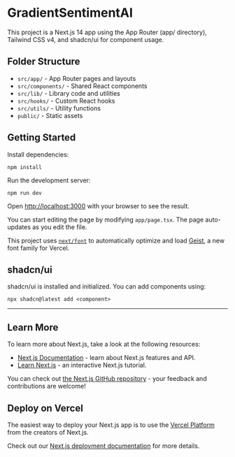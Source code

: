# GradientSentimentAI

This project is a Next.js 14 app using the App Router (app/ directory), Tailwind CSS v4, and shadcn/ui for component usage.

## Folder Structure
- `src/app/` - App Router pages and layouts
- `src/components/` - Shared React components
- `src/lib/` - Library code and utilities
- `src/hooks/` - Custom React hooks
- `src/utils/` - Utility functions
- `public/` - Static assets

## Getting Started

Install dependencies:
```
npm install
```

Run the development server:
```
npm run dev
```

Open [http://localhost:3000](http://localhost:3000) with your browser to see the result.

You can start editing the page by modifying `app/page.tsx`. The page auto-updates as you edit the file.

This project uses [`next/font`](https://nextjs.org/docs/app/building-your-application/optimizing/fonts) to automatically optimize and load [Geist](https://vercel.com/font), a new font family for Vercel.

## shadcn/ui

shadcn/ui is installed and initialized. You can add components using:
```
npx shadcn@latest add <component>
```

---

## Learn More

To learn more about Next.js, take a look at the following resources:

- [Next.js Documentation](https://nextjs.org/docs) - learn about Next.js features and API.
- [Learn Next.js](https://nextjs.org/learn) - an interactive Next.js tutorial.

You can check out [the Next.js GitHub repository](https://github.com/vercel/next.js) - your feedback and contributions are welcome!

## Deploy on Vercel

The easiest way to deploy your Next.js app is to use the [Vercel Platform](https://vercel.com/new?utm_medium=default-template&filter=next.js&utm_source=create-next-app&utm_campaign=create-next-app-readme) from the creators of Next.js.

Check out our [Next.js deployment documentation](https://nextjs.org/docs/app/building-your-application/deploying) for more details.
